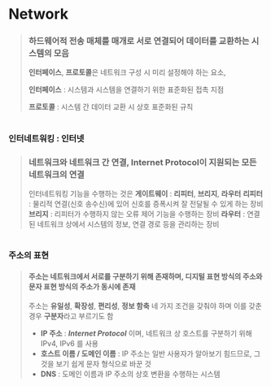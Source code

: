 # Network
> ### 하드웨어적 전송 매체를 매개로 서로 연결되어 데이터를 교환하는 시스템의 모음 
> **인터페이스**, **프로토콜**은 네트워크 구성 시 미리 설정해야 하는 요소,
>
> **인터페이스** : 시스템과 시스템을 연결하기 위한 표준화된 접촉 지점
>
>  **프로토콜** : 시스템 간 데이터 교환 시 상호 표준화된 규칙
#
### 인터네트워킹 : 인터넷
> ### 네트워크와 네트워크 간 연결, Internet Protocol이 지원되는 모든 네트워크의 연결
> 인터네트워킹 기능을 수행하는 것은 **게이트웨이** : **리피터**, **브리지**, **라우터**
> **리피터** : 물리적 연결(신호 송수신)에 있어 신호를 증폭시켜 잘 전달될 수 있게 하는 장비
> **브리지** : 리피터가 수행하지 않는 오류 제어 기능을 수행하는 장비
> **라우터** : 연결된 네트워크 상에서 시스템의 정보, 연결 경로 등을 관리하는 장비
#
### 주소의 표현
> #### 주소는 네트워크에서 서로를 구분하기 위해 존재하며, 디지털 표현 방식의 주소와 문자 표현 방식의 주소가 동시에 존재
>
> 주소는 **유일성**, **확장성**, **편리성**, **정보 함축** 네 가지 조건을 갖춰야 하며 이를 갖춘 경우 **구분자**라고 부르기도 함
>
> - **IP 주소** : ***Internet Protocol*** 이며, 네트워크 상 호스트를 구분하기 위해 IPv4, IPv6 를 사용
> - **호스트 이름 / 도메인 이름** : IP 주소는 일반 사용자가 알아보기 힘드므로, 그것을 보기 쉽게 문자 형식으로 바꾼 것
> - **DNS** : 도메인 이름과 IP 주소의 상호 변환을 수행하는 시스템
